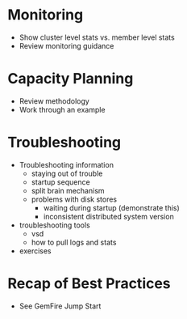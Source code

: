 # Monitoring
- Show cluster level stats vs. member level stats 
- Review monitoring guidance 

# Capacity Planning
- Review methodology
- Work through an example 

# Troubleshooting
- Troubleshooting information
	- staying out of trouble 
	- startup sequence
	- split brain mechanism
	- problems with disk stores 
		- waiting during startup (demonstrate this)
		- inconsistent distributed system version 
- troubleshooting tools
	- vsd
	- how to pull logs and stats 
- exercises

# Recap of Best Practices
- See GemFire Jump Start